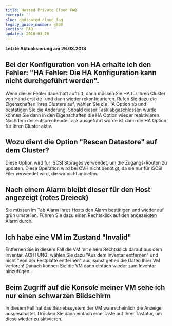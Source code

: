 ```yaml
---
title: Hosted Private Cloud FAQ
excerpt: ''
slug: dedicated_cloud_faq
legacy_guide_number: g598
section: FAQ
updated: 2018-03-26
---
```


**Letzte Aktualisierung am 26.03.2018**

## Bei der Konfiguration von HA erhalte ich den Fehler: "HA Fehler: Die HA Konfiguration kann nicht durchgeführt werden".
Wenn dieser Fehler dauerhaft auftritt, dann müssen Sie HA für Ihren Cluster von Hand erst de- und dann wieder rekonfigurieren. Rufen Sie dazu die Eigenschaften Ihres Clusters auf, wählen Sie die HA Option ab und bestätigen Sie die Änderung. Sobald dieser Task abgeschlossen wurde können Sie dann in den Eigenschaften die HA Option wieder reaktivieren. Nachdem der entsprechende Task ausgeführt wurde ist dann die HA Option für Ihren Cluster aktiv.


## Wozu dient die Option "Rescan Datastore" auf dem Cluster?
Diese Option wird für iSCSI Storages verwendet, um die Zugangs-Routen zu updaten.
Diese Operation wird bei OVH nicht benötigt, da sie nur für iSCSI Filer verwendet wird, die wir nicht anbieten.


## Nach einem Alarm bleibt dieser für den Host angezeigt (rotes Dreieck)
Sie müssen im Tab Alarm Ihres Hosts den Alarm bestätigen und wieder auf grün umstellen. Führen Sie dazu einen Rechtsklick auf den angezeigten Alarm durch.


## Ich habe eine VM im Zustand "Invalid"
Entfernen Sie in diesem Fall die VM mit einem Rechtsklick darauf aus dem Inventar.
ACHTUNG: wählen Sie dazu "Aus dem Inventar entfernen" und nicht "Von der Festplatte entfernen" aus, sonst gehen die Daten Ihrer VM verloren!
Danach können Sie die VM dann einfach wieder zum Inventar hinzufügen.


## Beim Zugriff auf die Konsole meiner VM sehe ich nur einen schwarzen Bildschirm
In diesem Fall hat das Betriebssystem der VM wahrscheinlich die Anzeige ausgeschaltet. Drücken Sie dann einfach eine Taste auf Ihrer Tastatur, um diese wieder zu aktivieren.

